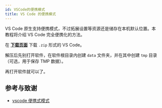 ```yaml
---
id: VSCode的便携模式
title: VS Code 的便携模式
---
```


VS Code 原生支持便携模式，不过拓展设置等资源还是储存在本机默认位置。本教程将介绍 VS Code 完全便携化的方法。

在 [**下载页面**](https://code.visualstudio.com/#alt-downloads) 下载 `.zip` 形式的 VS Code。

解压后先别打开软件，在软件根目录内创建 `data` 文件夹，并在其中创建 `tmp` 目录（可选，用于保存 TMP 数据）。

再打开软件就可以了。

## 参考与致谢

- [vscode 便携式模式](https://blog.2dm.top/2018/12/29/vscode%E4%BE%BF%E6%90%BA%E5%BC%8F%E6%A8%A1%E5%BC%8F/)
